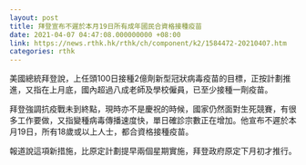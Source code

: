 ```yaml
---
layout: post
title: 拜登宣布不遲於本月19日所有成年國民合資格接種疫苗
date: 2021-04-07 04:47:08.000000000 +08:00
link: https://news.rthk.hk/rthk/ch/component/k2/1584472-20210407.htm
categories: rthk
---
```


美國總統拜登說，上任頭100日接種2億劑新型冠狀病毒疫苗的目標，正按計劃推進，又指在上月底，國內超過八成老師及學校僱員，已至少接種一劑疫苗。

拜登強調抗疫戰未到終點，現時亦不是慶祝的時候，國家仍然面對生死競賽，有很多工作要做，又指變種病毒傳播速度快，單日確診宗數正在增加。他宣布不遲於本月19日，所有18歲或以上人士，都合資格接種疫苗。

報道說這項新措施，比原定計劃提早兩個星期實施，拜登政府原定下月初才推行。
